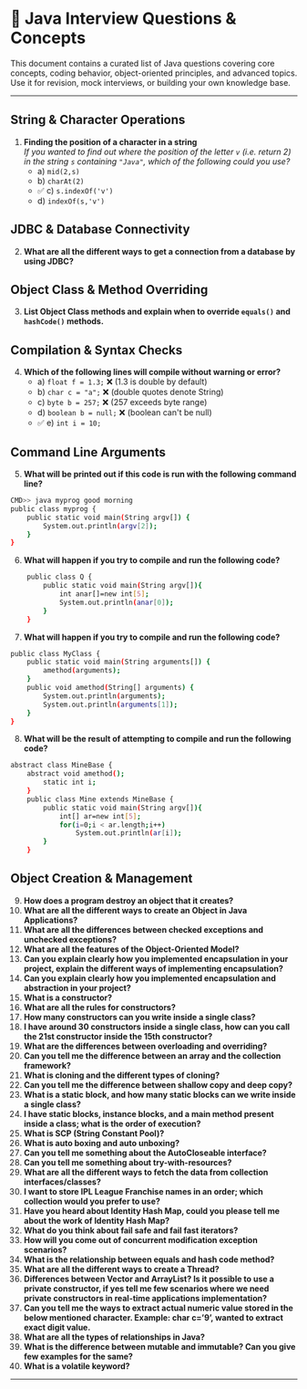 # 📘 Java Interview Questions & Concepts

This document contains a curated list of Java questions covering core concepts, coding behavior, object-oriented principles, and advanced topics. Use it for revision, mock interviews, or building your own knowledge base.

---
## String & Character Operations
1. **Finding the position of a character in a string**  
   _If you wanted to find out where the position of the letter `v` (i.e. return 2) in the string `s` containing `"Java"`, which of the following could you use?_  
   - a) `mid(2,s)`  
   - b) `charAt(2)`  
   - ✅ c) `s.indexOf('v')`  
   - d) `indexOf(s,'v')`  

## JDBC & Database Connectivity
2. **What are all the different ways to get a connection from a database by using JDBC?**
## Object Class & Method Overriding
3. **List Object Class methods and explain when to override `equals()` and `hashCode()` methods.**

## Compilation & Syntax Checks
4. **Which of the following lines will compile without warning or error?**  
   - a) `float f = 1.3;` ❌ (1.3 is double by default)  
   - b) `char c = "a";` ❌ (double quotes denote String)  
   - c) `byte b = 257;` ❌ (257 exceeds byte range)  
   - d) `boolean b = null;` ❌ (boolean can't be null)  
   - ✅ e) `int i = 10;`

## Command Line Arguments
5. **What will be printed out if this code is run with the following command line?**
```bash
CMD>> java myprog good morning
public class myprog {
    public static void main(String argv[]) {
        System.out.println(argv[2]);
    }
}
```
6. **What will happen if you try to compile and run the following code?**
```bash
    public class Q { 
        public static void main(String argv[]){ 
            int anar[]=new int[5];
            System.out.println(anar[0]);
        }
    }
```
7. **What will happen if you try to compile and run the following code?**
```bash
public class MyClass {
    public static void main(String arguments[]) {
        amethod(arguments);
    }
    public void amethod(String[] arguments) {
        System.out.println(arguments);
        System.out.println(arguments[1]);
    }
}
```
8. **What will be the result of attempting to compile and run the following code?**
```bash
abstract class MineBase {
    abstract void amethod();
        static int i;
    }
    public class Mine extends MineBase {
        public static void main(String argv[]){
            int[] ar=new int[5];
            for(i=0;i < ar.length;i++)
                System.out.println(ar[i]);
        }
    }
```

## Object Creation & Management
9. **How does a program destroy an object that it creates?**
10. **What are all the different ways to create an Object in Java Applications?**
11. **What are all the differences between checked exceptions and unchecked exceptions?**
12. **What are all the features of the Object-Oriented Model?**
13. **Can you explain clearly how you implemented encapsulation in your project, explain the different ways of implementing encapsulation?**
14. **Can you explain clearly how you implemented encapsulation and abstraction in your project?**
15. **What is a constructor?**
16. **What are all the rules for constructors?**
17. **How many constructors can you write inside a single class?**
18. **I have around 30 constructors inside a single class, how can you call the 21st constructor inside the 15th constructor?**
19. **What are the differences between overloading and overriding?**
20. **Can you tell me the difference between an array and the collection framework?**
21. **What is cloning and the different types of cloning?**
22. **Can you tell me the difference between shallow copy and deep copy?**
23. **What is a static block, and how many static blocks can we write inside a single class?**
24. **I have static blocks, instance blocks, and a main method present inside a class; what is the order of execution?**
25. **What is SCP (String Constant Pool)?**
26. **What is auto boxing and auto unboxing?**
27. **Can you tell me something about the AutoCloseable interface?**
28. **Can you tell me something about try-with-resources?**
29. **What are all the different ways to fetch the data from collection interfaces/classes?**
30. **I want to store IPL League Franchise names in an order; which collection would you prefer to use?**
31. **Have you heard about Identity Hash Map, could you please tell me about the work of Identity Hash Map?**
32. **What do you think about fail safe and fail fast iterators?**
33. **How will you come out of concurrent modification exception scenarios?**
34. **What is the relationship between equals and hash code method?**
35. **What are all the different ways to create a Thread?**
36. **Differences between Vector and ArrayList? Is it possible to use a private constructor, if yes tell me few scenarios where we need private constructors in real-time applications implementation?**
37. **Can you tell me the ways to extract actual numeric value stored in the below mentioned character. Example: char c=’9’, wanted to extract exact digit value.**
38. **What are all the types of relationships in Java?**
39. **What is the difference between mutable and immutable? Can you give few examples for the same?**
40. **What is a volatile keyword?**

---
